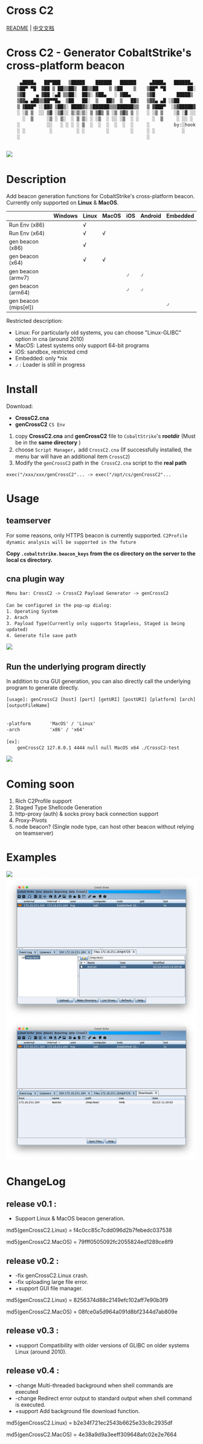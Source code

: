 # Cross C2

[README](README.md) | [中文文档](README_zh.md)

# Cross C2 - Generator CobaltStrike's cross-platform beacon

```
     ▄████▄   ██▀███   ▒█████    ██████   ██████     ▄████▄   ██████▄ 
    ▒██▀ ▀█  ▓██ ▒ ██▒▒██▒  ██▒▒██    ▒ ▒██    ▒    ▒██▀ ▀█        ██░
    ▒▓█    ▄ ▓██ ░▄█ ▒▒██░  ██▒░ ▓██▄   ░ ▓██▄      ▒▓█        █████▒ 
    ▒▓▓▄ ▄██▒▒██▀▀█▄  ▒██   ██░  ▒   ██▒  ▒   ██▒   ▒▓▓▄ ▄█ ░▒██      
    ▒ ▓███▀ ░░██▓ ▒██▒░ ████▓▒░▒██████▒▒▒██████▒▒   ▒ ▓███▀  ░▒▓█████▓
    ░ ░▒ ▒  ░░ ▒▓ ░▒▓░░ ▒░▒░▒░ ▒ ▒▓▒ ▒ ░▒ ▒▓▒ ▒ ░   ░ ░▒ ▒    ░▒ ░▓ ░░
      ░  ▒     ░▒ ░ ▒░  ░ ▒ ▒░ ░ ░▒  ░ ░░ ░▒  ░ ░     ░  ▒     ░ ░░ ░ 
    ░          ░░   ░ ░ ░ ░ ▒  ░  ░  ░  ░  ░  ░     ░         by:░hook
    ░ ░         ░         ░ ░        ░        ░     ░ ░          ░    
    ░                                               ░                 
              
```

![](media/15794884596715/15794993795360.jpg)

# Description

Add beacon generation functions for CobaltStrike's cross-platform beacon. Currently only supported on **Linux** & **MacOS**.



|  | Windows | Linux | MacOS | iOS | Android | Embedded |
| --- | --- | --- | --- | --- | --- | --- |
| Run Env (x86) |  | √ |  |  |  |  |
| Run Env (x64) |  | √ | √ |  |  |  |
| gen beacon (x86) |  | √ |  |  |  |  |
| gen beacon (x64) |  | √ | √ |  |  |  |
| gen beacon (armv7) |  |  |  | ⍻ | ⍻ |  |
| gen beacon (arm64) |  |  |  | ⍻ | ⍻ |  |
| gen beacon (mips[el]) |  |  |  |  |  | ⍻ |

Restricted description:
* Linux: For particularly old systems, you can choose "Linux-GLIBC" option in cna (around 2010)
* MacOS: Latest systems only support 64-bit programs
* iOS: sandbox, restricted cmd
* Embedded: only *nix
* ⍻ : Loader is still in progress


# Install

Download:

> 
* **CrossC2.cna**
* **genCrossC2** `CS Env`

1. copy **CrossC2.cna** and **genCrossC2** file to `CobaltStrike`'s **rootdir**  (Must be in the **same directory** )
2. choose `Script Manager`，add `CrossC2.cna` (If successfully installed, the menu bar will have an additional item `CrossC2`)
3. Modify the `genCrossC2` path in the` CrossC2.cna` script to the **real path**

```
exec("/xxx/xxx/genCrossC2"... -> exec("/opt/cs/genCrossC2"...
```


# Usage

## teamserver

For some reasons, only HTTPS beacon is currently supported.
`C2Profile dynamic analysis will be supported in the future`

**Copy `.cobaltstrike.beacon_keys` from the cs directory on the server to the local cs directory.**

## cna plugin way

```
Menu bar: CrossC2 -> CrossC2 Payload Generator -> genCrossC2

Can be configured in the pop-up dialog:
1. Operating System
2. Arach
3. Payload Type(Currently only supports Stageless, Staged is being updated)
4. Generate file save path

```
![](media/15718834682843/15794531704394.jpg)

## Run the underlying program directly

In addition to cna GUI generation, you can also directly call the underlying program to generate directly.

```
[usage]: genCrossC2 [host] [port] [getURI] [postURI] [platform] [arch] [outputFileName]


-platform		'MacOS' / 'Linux'
-arch    		'x86' / 'x64'

[ex]:
	genCrossC2 127.0.0.1 4444 null null MacOS x64 ./CrossC2-test
```
![](media/15718834682843/15794546043572.jpg)


# Coming soon

1. Rich C2Profile support
2. Staged Type Shellcode Generation
3. http-proxy (auth) & socks proxy back connection support
4. Proxy-Pivots 
5. node beacon? (Single node type, can host other beacon without relying on teamserver)


# Examples


![](media/15794884596715/15795001494711.jpg)
![](media/15824278372797/15824282351545.jpg)
![](media/15824278372797/15824282632072.jpg)


# ChangeLog

## release v0.1 : 

* Support Linux & MacOS beacon generation.

md5(genCrossC2.Linux) = f4c0cc85c7cdd096d2b7febedc037538

md5(genCrossC2.MacOS) = 79fff0505092fc2055824ed1289ce8f9

## release v0.2 : 

* -fix genCrossC2.Linux crash.
* -fix uploading large file error.
* +support GUI file manager.

md5(genCrossC2.Linux) = 8256374d88c2149efc102aff7e90b3f9

md5(genCrossC2.MacOS) = 08fce0a5d964a091d8bf2344d7ab809e

## release v0.3 :

* +support Compatibility with older versions of GLIBC on older systems Linux (around 2010).

## release v0.4 :

* -change Multi-threaded background when shell commands are executed
* -change Redirect error output to standard output when shell command is executed.
* +support Add background file download function.

md5(genCrossC2.Linux) = b2e34f721ec2543b6625e33c8c2935df

md5(genCrossC2.MacOS) = 4e38a9d9a3eeff309648afc02e2e7664


